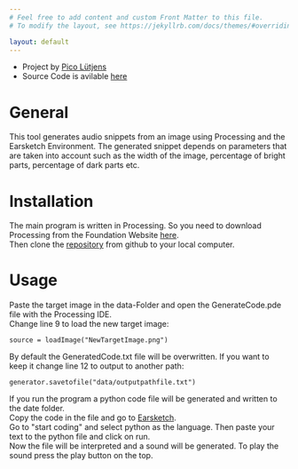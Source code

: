 ```yaml
---
# Feel free to add content and custom Front Matter to this file.
# To modify the layout, see https://jekyllrb.com/docs/themes/#overriding-theme-defaults

layout: default
---
```

- Project by <a href="https://picoluetjens.github.io">Pico Lütjens</a>
- Source Code is avilable <a href="https://github.com/PicoLuetjens/Image-to-Audio-Code-Generation">here</a>

# General
This tool generates audio snippets from an image using Processing and the Earsketch Environment. The generated snippet depends on parameters that are taken into account such as the width of the image, percentage of bright parts, percentage of dark parts etc.

# Installation
The main program is written in Processing. So you need to download Processing from the Foundation Website <a href="https://Processing.org">here</a>.<br>
Then clone the <a href="https://github.com/PicoLuetjens/Image-to-Audio-Code-Generation">repository</a> from github to your local computer.

# Usage
Paste the target image in the data-Folder and open the GenerateCode.pde file with the Processing IDE.<br>
Change line 9 to load the new target image:
```Processing
source = loadImage("NewTargetImage.png")
```

By default the GeneratedCode.txt file will be overwritten. If you want to keep it change line 12 to output to another path:
```Processing
generator.savetofile("data/outputpathfile.txt")
```

If you run the program a python code file will be generated and written to the date folder.<br>
Copy the code in the file and go to <a href="https://earsketch.gatech.edu/landing/#/">Earsketch</a>.<br>
Go to "start coding" and select python as the language. Then paste your text to the python file and click on run.<br>
Now the file will be interpreted and a sound will be generated. To play the sound press the play button on the top.